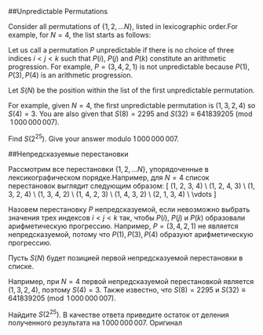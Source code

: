 ##Unpredictable Permutations

Consider all permutations of $\{1, 2, \ldots N\}$, listed in lexicographic order.For example, for $N=4$, the list starts as follows:

Let us call a permutation $P$ unpredictable if there is no choice of three indices $i \lt j \lt k$ such that $P(i)$, $P(j)$ and $P(k)$ constitute an arithmetic progression. For example, $P=(3, 4, 2, 1)$ is not unpredictable because $P(1), P(3), P(4)$ is an arithmetic progression.


Let $S(N)$ be the position within the list of the first unpredictable permutation.


For example, given $N = 4$, the first unpredictable permutation is $(1, 3, 2, 4)$ so $S(4) = 3$.
You are also given that $S(8) = 2295$ and $S(32) \equiv 641839205 \pmod{1\,000\,000\,007}$.


Find $S(2^{25})$. Give your answer modulo $1\,000\,000\,007$.

##Непредсказуемые перестановки

Рассмотрим все перестановки $\{1, 2, \ldots N\}$, упорядоченные в лексикографическом порядке.Например, для $N=4$ список перестановок выглядит следующим образом:
\[
(1, 2, 3, 4) \\
(1, 2, 4, 3) \\
(1, 3, 2, 4) \\
(1, 3, 4, 2) \\
(1, 4, 2, 3) \\
(1, 4, 3, 2) \\
(2, 1, 3, 4) \\
\vdots
\]


Назовем перестановку $P$ непредсказуемой, если невозможно выбрать значения трех индексов $i \lt j \lt k$ так, чтобы $P(i)$, $P(j)$ и $P(k)$ образовали арифметическую прогрессию. Например, $P=(3, 4, 2, 1)$  не является непредсказуемой, потому что $P(1), P(3), P(4)$ образуют арифметическую прогрессию.


Пусть $S(N)$ будет позицией первой непредсказуемой перестановки в списке.


Например, при $N = 4$ первой непредсказуемой перестановкой является $(1, 3, 2, 4)$, поэтому $S(4) = 3$.
Также известно, что $S(8) = 2295$ и $S(32) \equiv 641839205 \pmod{1\,000\,000\,007}$.


Найдите $S(2^{25})$. В качестве ответа приведите остаток от деления полученного результата на  $1\,000\,000\,007$.
 Оригинал
